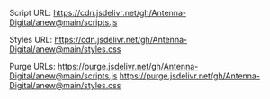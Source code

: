 Script URL:
https://cdn.jsdelivr.net/gh/Antenna-Digital/anew@main/scripts.js

Styles URL:
https://cdn.jsdelivr.net/gh/Antenna-Digital/anew@main/styles.css

Purge URLs:
https://purge.jsdelivr.net/gh/Antenna-Digital/anew@main/scripts.js
https://purge.jsdelivr.net/gh/Antenna-Digital/anew@main/styles.css

